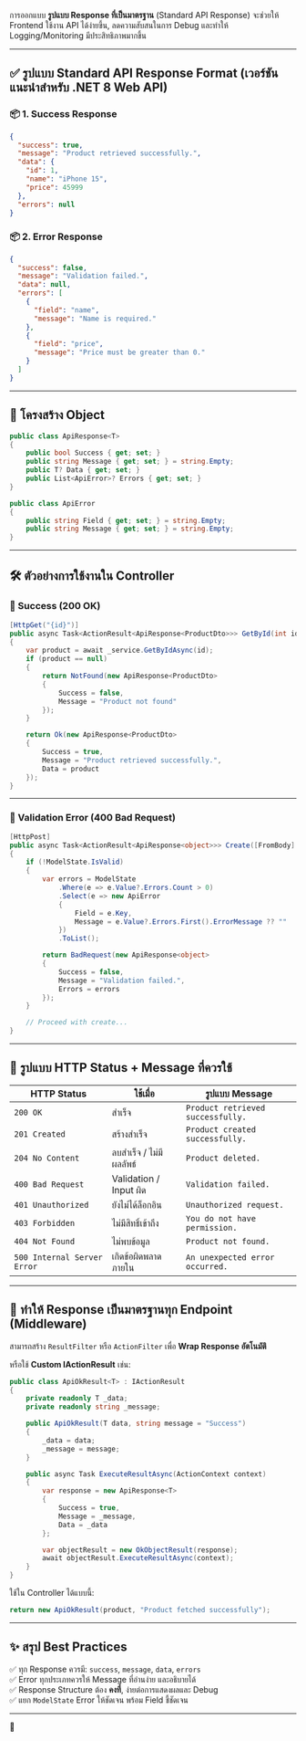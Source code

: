 การออกแบบ **รูปแบบ Response ที่เป็นมาตรฐาน** (Standard API Response) จะช่วยให้ Frontend ใช้งาน API ได้ง่ายขึ้น, ลดความสับสนในการ Debug และทำให้ Logging/Monitoring มีประสิทธิภาพมากขึ้น

---

## ✅ รูปแบบ **Standard API Response Format** (เวอร์ชันแนะนำสำหรับ .NET 8 Web API)

### 📦 **1. Success Response**

```json
{
  "success": true,
  "message": "Product retrieved successfully.",
  "data": {
    "id": 1,
    "name": "iPhone 15",
    "price": 45999
  },
  "errors": null
}
```

### 📦 **2. Error Response**

```json
{
  "success": false,
  "message": "Validation failed.",
  "data": null,
  "errors": [
    {
      "field": "name",
      "message": "Name is required."
    },
    {
      "field": "price",
      "message": "Price must be greater than 0."
    }
  ]
}
```

---

## 🧱 โครงสร้าง Object

```csharp
public class ApiResponse<T>
{
    public bool Success { get; set; }
    public string Message { get; set; } = string.Empty;
    public T? Data { get; set; }
    public List<ApiError>? Errors { get; set; }
}

public class ApiError
{
    public string Field { get; set; } = string.Empty;
    public string Message { get; set; } = string.Empty;
}
```

---

## 🛠 ตัวอย่างการใช้งานใน Controller

### 🎯 Success (200 OK)
```csharp
[HttpGet("{id}")]
public async Task<ActionResult<ApiResponse<ProductDto>>> GetById(int id)
{
    var product = await _service.GetByIdAsync(id);
    if (product == null)
    {
        return NotFound(new ApiResponse<ProductDto>
        {
            Success = false,
            Message = "Product not found"
        });
    }

    return Ok(new ApiResponse<ProductDto>
    {
        Success = true,
        Message = "Product retrieved successfully.",
        Data = product
    });
}
```

---

### 🎯 Validation Error (400 Bad Request)
```csharp
[HttpPost]
public async Task<ActionResult<ApiResponse<object>>> Create([FromBody] ProductCreateRequest request)
{
    if (!ModelState.IsValid)
    {
        var errors = ModelState
            .Where(e => e.Value?.Errors.Count > 0)
            .Select(e => new ApiError
            {
                Field = e.Key,
                Message = e.Value?.Errors.First().ErrorMessage ?? ""
            })
            .ToList();

        return BadRequest(new ApiResponse<object>
        {
            Success = false,
            Message = "Validation failed.",
            Errors = errors
        });
    }

    // Proceed with create...
}
```

---

## 🎨 รูปแบบ HTTP Status + Message ที่ควรใช้

| HTTP Status | ใช้เมื่อ | รูปแบบ Message |
|-------------|-----------|----------------|
| `200 OK` | สำเร็จ | `Product retrieved successfully.` |
| `201 Created` | สร้างสำเร็จ | `Product created successfully.` |
| `204 No Content` | ลบสำเร็จ / ไม่มีผลลัพธ์ | `Product deleted.` |
| `400 Bad Request` | Validation / Input ผิด | `Validation failed.` |
| `401 Unauthorized` | ยังไม่ได้ล็อกอิน | `Unauthorized request.` |
| `403 Forbidden` | ไม่มีสิทธิ์เข้าถึง | `You do not have permission.` |
| `404 Not Found` | ไม่พบข้อมูล | `Product not found.` |
| `500 Internal Server Error` | เกิดข้อผิดพลาดภายใน | `An unexpected error occurred.` |

---

## 🧪 ทำให้ Response เป็นมาตรฐานทุก Endpoint (Middleware)

สามารถสร้าง `ResultFilter` หรือ `ActionFilter` เพื่อ **Wrap Response อัตโนมัติ**

หรือใช้ **Custom IActionResult** เช่น:

```csharp
public class ApiOkResult<T> : IActionResult
{
    private readonly T _data;
    private readonly string _message;

    public ApiOkResult(T data, string message = "Success")
    {
        _data = data;
        _message = message;
    }

    public async Task ExecuteResultAsync(ActionContext context)
    {
        var response = new ApiResponse<T>
        {
            Success = true,
            Message = _message,
            Data = _data
        };

        var objectResult = new OkObjectResult(response);
        await objectResult.ExecuteResultAsync(context);
    }
}
```

ใช้ใน Controller ได้แบบนี้:
```csharp
return new ApiOkResult(product, "Product fetched successfully");
```

---

## ✨ สรุป Best Practices

✅ ทุก Response ควรมี: `success`, `message`, `data`, `errors`  
✅ Error ทุกประเภทควรให้ Message ที่อ่านง่าย และอธิบายได้  
✅ Response Structure ต้อง **คงที่**, ง่ายต่อการแสดงผลและ Debug  
✅ แยก `ModelState` Error ให้ชัดเจน พร้อม Field ชี้ชัดเจน

---
💪
